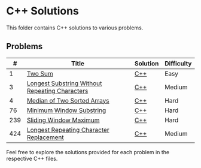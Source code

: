 # C++ Solutions

This folder contains C++ solutions to various problems.
## Problems
| # | Title | Solution | Difficulty |
|---| ----- | -------- | ---------- |
|1|[Two Sum](https://leetcode.com/problems/two-sum/)| [C++](https://github.com/pahuldeep/LeetCode/blob/92c850974c54d1e03c63d0114b61088744254191/C%2B%2B%20Solutions/two_sum.cpp)|Easy|
|3|[Longest Substring Without Repeating Characters](https://leetcode.com/problems/longest-substring-without-repeating-characters/)| [C++](https://github.com/pahuldeep/LeetCode/blob/171238cf011dfa90390c8c20894d9a06c472d5da/C%2B%2B%20Solutions/lengthOfLongestSubstring.cpp)|Medium|
|4|[Median of Two Sorted Arrays](https://leetcode.com/problems/median-of-two-sorted-arrays/)|[C++](https://github.com/pahuldeep/LeetCode/blob/92c850974c54d1e03c63d0114b61088744254191/C%2B%2B%20Solutions/findMedianSortedArrays.cpp)|Hard|
|76|[Minimum Window Substring](https://leetcode.com/problems/minimum-window-substring/)|[C++](https://github.com/pahuldeep/LeetCode/blob/19716983c848d37d534abc265b98f292bf8b5d65/C%2B%2B%20Solutions/minWindow.cpp)|Hard|
|239|[Sliding Window Maximum](https://leetcode.com/problems/sliding-window-maximum/)|[C++](https://github.com/pahuldeep/LeetCode/blob/24ef02e3100c45726e3a389b362f7a42c0e49af5/C%2B%2B%20Solutions/maxSlidingWindow.cpp)|Hard|
|424|[Longest Repeating Character Replacement](https://leetcode.com/problems/longest-repeating-character-replacement/)|[C++](https://github.com/pahuldeep/LeetCode/blob/5a5b0eb52f1d0f027d7cb3be1adaa28e32c1e4e2/C%2B%2B%20Solutions/characterReplacement.cpp)|Medium|


Feel free to explore the solutions provided for each problem in the respective C++ files.
